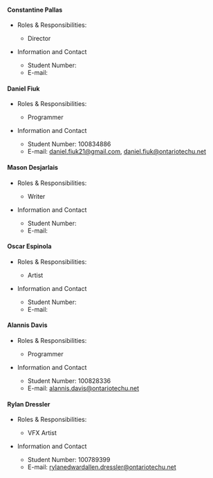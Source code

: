 #### Constantine Pallas
- Roles & Responsibilities: 
	- Director

- Information and Contact
	- Student Number: 
	- E-mail: 
#### Daniel Fiuk
- Roles & Responsibilities: 
	- Programmer

- Information and Contact
	- Student Number: 100834886
	- E-mail: daniel.fiuk21@gmail.com, daniel.fiuk@ontariotechu.net
#### Mason Desjarlais
- Roles & Responsibilities: 
	- Writer

- Information and Contact
	- Student Number: 
	- E-mail: 
#### Oscar Espinola
- Roles & Responsibilities: 
	- Artist

- Information and Contact
	- Student Number: 
	- E-mail: 
#### Alannis Davis
- Roles & Responsibilities: 
	- Programmer

- Information and Contact
	- Student Number: 100828336
	- E-mail: alannis.davis@ontariotechu.net
#### Rylan Dressler
- Roles & Responsibilities: 
	- VFX Artist

- Information and Contact
	- Student Number: 100789399
	- E-mail: rylanedwardallen.dressler@ontariotechu.net